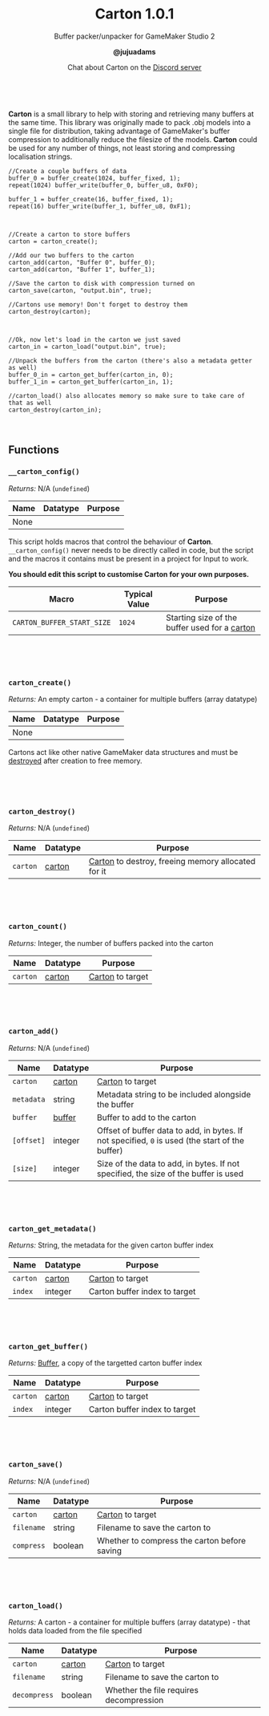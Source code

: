 <h1 align="center">Carton 1.0.1</h1>

<p align="center">Buffer packer/unpacker for GameMaker Studio 2</p>

<p align="center"><b>@jujuadams</b></p>

<p align="center">Chat about Carton on the <a href="https://discord.gg/8krYCqr">Discord server</a></p>

&nbsp;

&nbsp;

**Carton** is a small library to help with storing and retrieving many buffers at the same time. This library was originally made to pack .obj models into a single file for distribution, taking advantage of GameMaker's buffer compression to additionally reduce the filesize of the models. **Carton** could be used for any number of things, not least storing and compressing localisation strings.

```GML
//Create a couple buffers of data
buffer_0 = buffer_create(1024, buffer_fixed, 1);
repeat(1024) buffer_write(buffer_0, buffer_u8, 0xF0);

buffer_1 = buffer_create(16, buffer_fixed, 1);
repeat(16) buffer_write(buffer_1, buffer_u8, 0xF1);



//Create a carton to store buffers
carton = carton_create();

//Add our two buffers to the carton
carton_add(carton, "Buffer 0", buffer_0);
carton_add(carton, "Buffer 1", buffer_1);

//Save the carton to disk with compression turned on
carton_save(carton, "output.bin", true);

//Cartons use memory! Don't forget to destroy them
carton_destroy(carton);



//Ok, now let's load in the carton we just saved
carton_in = carton_load("output.bin", true);

//Unpack the buffers from the carton (there's also a metadata getter as well)
buffer_0_in = carton_get_buffer(carton_in, 0);
buffer_1_in = carton_get_buffer(carton_in, 1);

//carton_load() also allocates memory so make sure to take care of that as well
carton_destroy(carton_in);
```

&nbsp;

## Functions

### `__carton_config()`

*Returns:* N/A (`undefined`)

|Name|Datatype|Purpose|
|----|--------|-------|
|None|        |       |

This script holds macros that control the behaviour of **Carton**. `__carton_config()` never needs to be directly called in code, but the script and the macros it contains must be present in a project for Input to work.

**You should edit this script to customise Carton for your own purposes.**

|Macro                        |Typical Value|Purpose                                                                 |
|-----------------------------|-------------|------------------------------------------------------------------------|
|`CARTON_BUFFER_START_SIZE`   |`1024`       |Starting size of the buffer used for a [carton](README.md#carton_create)|

&nbsp;

&nbsp;

### `carton_create()`

*Returns:* An empty carton - a container for multiple buffers (array datatype)

|Name|Datatype|Purpose|
|----|--------|-------|
|None|        |       |

Cartons act like other native GameMaker data structures and must be [destroyed](README.md#carton_destroy) after creation to free memory.

&nbsp;

&nbsp;

### `carton_destroy()`

*Returns:* N/A (`undefined`)

|Name    |Datatype                         |Purpose                                                                      |
|--------|---------------------------------|-----------------------------------------------------------------------------|
|`carton`|[carton](README.md#carton_create)|[Carton](README.md#carton_create) to destroy, freeing memory allocated for it|

&nbsp;

&nbsp;

### `carton_count()`

*Returns:* Integer, the number of buffers packed into the carton

|Name    |Datatype                         |Purpose                                    |
|--------|---------------------------------|-------------------------------------------|
|`carton`|[carton](README.md#carton_create)|[Carton](README.md#carton_create) to target|

&nbsp;

&nbsp;

### `carton_add()`

*Returns:* N/A (`undefined`)

|Name      |Datatype                         |Purpose                                            |
|----------|---------------------------------|---------------------------------------------------|
|`carton`  |[carton](README.md#carton_create)|[Carton](README.md#carton_create) to target        |
|`metadata`|string                           |Metadata string to be included alongside the buffer|
|`buffer`  |[buffer](https://docs2.yoyogames.com/source/_build/1_overview/3_additional_information/using_buffers.html)|Buffer to add to the carton|
|`[offset]`|integer                          |Offset of buffer data to add, in bytes. If not specified, `0` is used (the start of the buffer)|
|`[size]`  |integer                          |Size of the data to add, in bytes. If not specified, the size of the buffer is used|

&nbsp;

&nbsp;

### `carton_get_metadata()`

*Returns:* String, the metadata for the given carton buffer index

|Name    |Datatype                         |Purpose                                    |
|--------|---------------------------------|-------------------------------------------|
|`carton`|[carton](README.md#carton_create)|[Carton](README.md#carton_create) to target|
|`index` |integer                          |Carton buffer index to target              |

&nbsp;

&nbsp;

### `carton_get_buffer()`

*Returns:* [Buffer](https://docs2.yoyogames.com/source/_build/1_overview/3_additional_information/using_buffers.html), a copy of the targetted carton buffer index

|Name    |Datatype                         |Purpose                                    |
|--------|---------------------------------|-------------------------------------------|
|`carton`|[carton](README.md#carton_create)|[Carton](README.md#carton_create) to target|
|`index` |integer                          |Carton buffer index to target              |

&nbsp;

&nbsp;

### `carton_save()`

*Returns:* N/A (`undefined`)

|Name      |Datatype                         |Purpose                                     |
|----------|---------------------------------|--------------------------------------------|
|`carton`  |[carton](README.md#carton_create)|[Carton](README.md#carton_create) to target |
|`filename`|string                           |Filename to save the carton to              |
|`compress`|boolean                          |Whether to compress the carton before saving|

&nbsp;

&nbsp;

### `carton_load()`

*Returns:* A carton - a container for multiple buffers (array datatype) - that holds data loaded from the file specified

|Name        |Datatype                         |Purpose                                     |
|------------|---------------------------------|--------------------------------------------|
|`carton`    |[carton](README.md#carton_create)|[Carton](README.md#carton_create) to target |
|`filename`  |string                           |Filename to save the carton to              |
|`decompress`|boolean                          |Whether the file requires decompression     |

